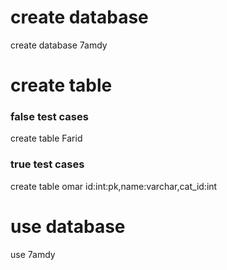 # create database
create database 7amdy
# create table
### false test cases
create table Farid
### true test cases
create table omar id:int:pk,name:varchar,cat_id:int
# use database
use 7amdy
